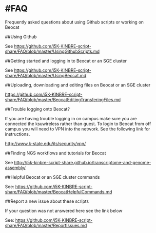 #FAQ
===

Frequently asked questions about using Github scripts or working on Beocat

##Using Github

See https://github.com/i5K-KINBRE-script-share/FAQ/blob/master/UsingGithubScripts.md

##Getting started and logging in to Beocat or an SGE cluster

See https://github.com/i5K-KINBRE-script-share/FAQ/blob/master/UsingBeocat.md

##Uploading, downloading and editing files on Beocat or an SGE cluster

https://github.com/i5K-KINBRE-script-share/FAQ/blob/master/BeocatEditingTransferingFiles.md

##Trouble logging onto Beocat?

If you are having trouble logging in on campus make sure you are connected the ksuwireless rather than guest. To login to Beocat from off campus you will need to VPN into the network. See the following link for instructions.

http://www.k-state.edu/its/security/vpn/


##Finding NGS workflows and tutorials for Beocat

See http://i5k-kinbre-script-share.github.io/transcriptome-and-genome-assembly/

##Helpful Beocat or an SGE cluster commands

See: https://github.com/i5K-KINBRE-script-share/FAQ/blob/master/BeocatHelpfulCommands.md

##Report a new issue about these scripts

If your question was not answered here see the link below

See: https://github.com/i5K-KINBRE-script-share/FAQ/blob/master/ReportIssues.md


